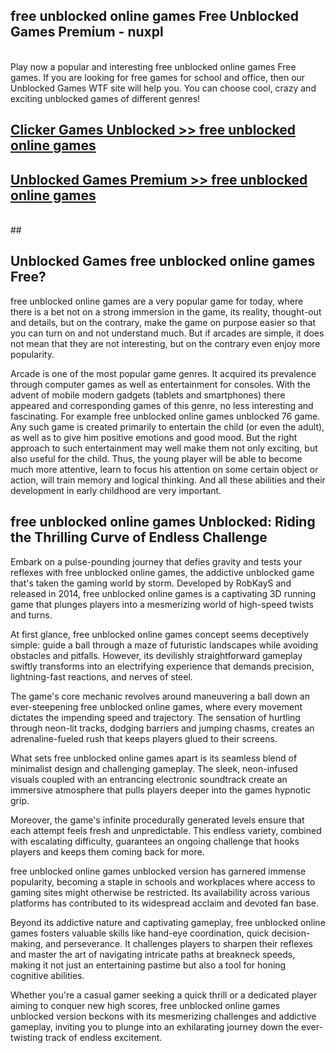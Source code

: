 ## free unblocked online games Free Unblocked Games Premium - nuxpl <br>
<br>
Play now a popular and interesting free unblocked online games Free games. If you are looking for free games for school and office, then our Unblocked Games WTF site will help you. You can choose cool, crazy and exciting unblocked games of different genres!


##  [Clicker Games Unblocked >> free unblocked online games](http://freeplayer.one?title=free_unblocked_online_games&ref=05)

##  [Unblocked Games Premium >> free unblocked online games](http://freeplayer.one?title=free_unblocked_online_games&ref=05)
  <br>
  ##



## Unblocked Games free unblocked online games Free?

free unblocked online games are a very popular game for today, where there is a bet not on a strong immersion in the game, its reality, thought-out and details, but on the contrary, make the game on purpose easier so that you can turn on and not understand much. But if arcades are simple, it does not mean that they are not interesting, but on the contrary even enjoy more popularity.

Arcade is one of the most popular game genres. It acquired its prevalence through computer games as well as entertainment for consoles. With the advent of mobile modern gadgets (tablets and smartphones) there appeared and corresponding games of this genre, no less interesting and fascinating. For example free unblocked online games unblocked 76 game. Any such game is created primarily to entertain the child (or even the adult), as well as to give him positive emotions and good mood. But the right approach to such entertainment may well make them not only exciting, but also useful for the child. Thus, the young player will be able to become much more attentive, learn to focus his attention on some certain object or action, will train memory and logical thinking. And all these abilities and their development in early childhood are very important.

##  free unblocked online games Unblocked: Riding the Thrilling Curve of Endless Challenge

Embark on a pulse-pounding journey that defies gravity and tests your reflexes with free unblocked online games, the addictive unblocked game that's taken the gaming world by storm. Developed by RobKayS and released in 2014, free unblocked online games is a captivating 3D running game that plunges players into a mesmerizing world of high-speed twists and turns.

At first glance, free unblocked online games concept seems deceptively simple: guide a ball through a maze of futuristic landscapes while avoiding obstacles and pitfalls. However, its devilishly straightforward gameplay swiftly transforms into an electrifying experience that demands precision, lightning-fast reactions, and nerves of steel.

The game's core mechanic revolves around maneuvering a ball down an ever-steepening free unblocked online games, where every movement dictates the impending speed and trajectory. The sensation of hurtling through neon-lit tracks, dodging barriers and jumping chasms, creates an adrenaline-fueled rush that keeps players glued to their screens.

What sets free unblocked online games apart is its seamless blend of minimalist design and challenging gameplay. The sleek, neon-infused visuals coupled with an entrancing electronic soundtrack create an immersive atmosphere that pulls players deeper into the games hypnotic grip.

Moreover, the game's infinite procedurally generated levels ensure that each attempt feels fresh and unpredictable. This endless variety, combined with escalating difficulty, guarantees an ongoing challenge that hooks players and keeps them coming back for more.

free unblocked online games unblocked version has garnered immense popularity, becoming a staple in schools and workplaces where access to gaming sites might otherwise be restricted. Its availability across various platforms has contributed to its widespread acclaim and devoted fan base.

Beyond its addictive nature and captivating gameplay, free unblocked online games fosters valuable skills like hand-eye coordination, quick decision-making, and perseverance. It challenges players to sharpen their reflexes and master the art of navigating intricate paths at breakneck speeds, making it not just an entertaining pastime but also a tool for honing cognitive abilities.

Whether you're a casual gamer seeking a quick thrill or a dedicated player aiming to conquer new high scores, free unblocked online games unblocked version beckons with its mesmerizing challenges and addictive gameplay, inviting you to plunge into an exhilarating journey down the ever-twisting track of endless excitement.